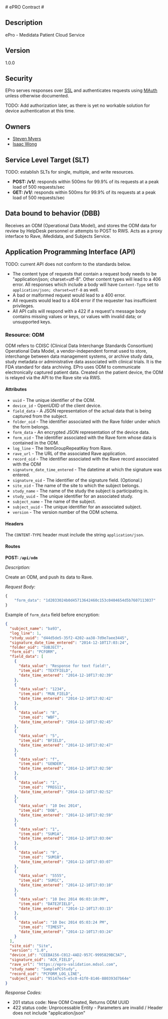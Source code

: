 <br>
<br>
<br>
<br>
<br>
<br>
<br>
<br>
<br>
<br>
<br>
<br>
<br>
<br>
<br>
<br>
<br>
<br>
<br>
<br>
<br>
<br>
<br>
<br>
<br>
<br>
<br>
<br>
<br>
<br>
<br>
<br>
<br>
<br>
<br>
<br>
<br>
<br>
<br>
<br>
<br>
<br>
# ePRO Contract #

## Description ##
ePro - Medidata Patient Cloud Service

## Version ##
1.0.0

## Security ##
EPro serves responses over [SSL](http://en.wikipedia.org/wiki/Secure_Sockets_Layer) and authenticates requests using [MAuth](https://github.com/mdsol/mauth) unless otherwise documented.

TODO: Add authorization later, as there is yet no workable solution for device authentication at this time.

## Owners ##
* [Steven Myers](mailto:smyers@mdsol.com)
* [Isaac Wong](mailto:iwong@mdsol.com)

## Service Level Target (SLT) ##
TODO: establish SLTs for single, multiple, and write resources.
* **POST: /v1/**:  responds within 500ms for 99.9% of its requests at a peak load of 500 requests/sec
* **GET: /v1/**:  responds within 500ms for 99.9% of its requests at a peak load of 500 requests/sec

## Data bound to behavior (DBB) ##
Receives an ODM (Operational Data Model), and stores the ODM data for review by HelpDesk personnel or attempts to POST to RWS. Acts as a proxy interface to Rave, iMedidata, and Subjects Service.

## Application Programming Interface (API) ##
TODO: current API does not conform to the standards below.
* The content type of requests that contain a request body needs to be "application/json; charset=utf-8". Other content
types will lead to a 406 error. All responses which include a body will have `Content-Type` set to `application/json; charset=utf-8`
as well.
* A bad or malformed request would lead to a 400 error.
* All requests would lead to a 404 error if the requester has insufficient privileges.
* All API calls will respond with a 422 if a request's message body contains missing values or keys, or values with invalid data; or unsupported keys.

### Resource: ODM ###
ODM refers to CDISC (Clinical Data Interchange Standards Consortium) Operational Data Model, a vendor-independent format used to store, interchange between data management systems, or archive study data, study metadata or administrative data associated with clinical trials. It is the FDA standard for data archiving. EPro uses ODM to communicate electronically captured patient data. Created on the patient device, the ODM is relayed via the API to the Rave site via RWS.

#### Attributes ####

* `uuid` - The unique identifier of the ODM.
* `device_id` - OpenUDID of the client device.
* `field_data` - A JSON representation of the actual data that is being captured from the subject.
* `folder_oid` - The identifier associated with the Rave folder under which the form belongs.
* `form_data` - An encrypted JSON representation of the device data.
* `form_oid` - The identifier associated with the Rave form whose data is contained in the ODM.
* `log_line` - The ItemGroupRepeatKey from Rave.
* `rave_url` - The URL of the associated Rave application.
* `record_oid` - The identifier associated with the Rave record associated with the ODM
* `signature_date_time_entered` - The datetime at which the signature was entered.
* `signature_oid` - The identifier of the signature field. (Optional.)
* `site_oid` - The name of the site to which the subject belongs.
* `study_name` - The name of the study the subject is participating in.
* `study_uuid` - The unique identifier for an associated study.
* `subject_name` - The name of the subject.
* `subject_uuid` - The unique identifier for an associated subject.
* `version` - The version number of the ODM schema.


#### Headers ####

The `CONTENT-TYPE` header must include the string `application/json`.

#### Routes ####

**POST: `/api/odm`**

*Description:*

Create an ODM, and push its data to Rave.

*Request Body:*

``` javascript
{
    "form_data": "1d2033024b0d45713642460c153c0404654d5b7607113037"
}
```

Example of `form_data` field before encryption:
```json
{
  "subject_name": "ba93",
  "log_line": 1,
  "study_uuid": "d44d5de5-35f2-4202-aa38-7d9e7aee3445",
  "signature_date_time_entered": "2014-12-10T17:03:24",
  "folder_oid": "SUBJECT",
  "form_oid": "PCFORM",
  "field_data": [
    {
      "data_value": "Response for text field!",
      "item_oid": "TEXTFIELD",
      "date_time_entered": "2014-12-10T17:02:39"
    },
    {
      "data_value": "1234",
      "item_oid": "MUN_FIELD",
      "date_time_entered": "2014-12-10T17:02:42"
    },
    {
      "data_value": "8",
      "item_oid": "WBF",
      "date_time_entered": "2014-12-10T17:02:45"
    },
    {
      "data_value": "5",
      "item_oid": "BFIELD",
      "date_time_entered": "2014-12-10T17:02:47"
    },
    {
      "data_value": "f",
      "item_oid": "GENDER",
      "date_time_entered": "2014-12-10T17:02:50"
    },
    {
      "data_value": "1",
      "item_oid": "PREG11",
      "date_time_entered": "2014-12-10T17:02:52"
    },
    {
      "data_value": "10 Dec 2014",
      "item_oid": "DOB",
      "date_time_entered": "2014-12-10T17:02:59"
    },
    {
      "data_value": "1",
      "item_oid": "SUM1A",
      "date_time_entered": "2014-12-10T17:03:04"
    },
    {
      "data_value": "9",
      "item_oid": "SUM1B",
      "date_time_entered": "2014-12-10T17:03:07"
    },
    {
      "data_value": "5555",
      "item_oid": "SUM1C",
      "date_time_entered": "2014-12-10T17:03:10"
    },
    {
      "data_value": "10 Dec 2014 06:03:10:PM",
      "item_oid": "DATE2FIELD",
      "date_time_entered": "2014-12-10T17:03:15"
    },
    {
      "data_value": "10 Dec 2014 05:03:24 PM",
      "item_oid": "TIMEST",
      "date_time_entered": "2014-12-10T17:03:24"
    }
  ],
  "site_oid": "Site",
  "version": "1.0",
  "device_id": "CEEBA156-C012-4AD2-957C-9995829BC3A7",
  "signature_oid": "ACK_FIELD",
  "rave_url": "https://epro-validation.mdsol.com",
  "study_name": "SamplePCStudy",
  "record_oid": "PCFORM_LOG_LINE",
  "subject_uuid": "95147ec5-e5c0-41f0-8146-880393d7b64e"
}
```


*Response Codes:*

* 201 status code: New ODM Created, Returns ODM UUID
* 422 status code: Unprocessable Entity - Parameters are invalid / Header does not include "application/json"


**GET: `/api/odm_status/:uuid`**

*Description:*

Get the status of a request to store an ODM.

*Response Codes:*

* 200 status code: COMPLETE | INCOMPLETE
* 404 status code: Bad code

**GET: `/api/odm_group_status/:uuid`**

*Description:*

Get the status of a request to store an group of ODMs.

*Response:*

* 200 status code: COMPLETE|INCOMPLETE <number of ODMs in group>
* 404 status code: Bad code

**POST: `/api/odms/statuses`**

*Description:*

Get the status of a collection of requests to store an ODM.

*Request Body:*

``` javascript
{
    {"odms":[{"uuid":"odm1"},{"uuid":"odm2"},{"uuid":"badodm"}]}
}
```


*Response Codes:*

* 200 status code

*Response Body:*

``` javascript
{
    {"odms":[{"uuid":"odm1","status":"COMPLETE"},{"uuid":"odm2","status":"INCOMPLETE"},{"uuid":"badodm","status":"INVALID"}]}
}
```


### Resource: EPro Control ###
Supported EPro controls, for consumption by Rave Architect.
The EPro Controls are documented in file https://docs.google.com/a/mdsol.com/document/d/18WP14uWWOkq4TwkskbGXb5SB1XeT1Y9ORwAEOZeWztY/edit
(Note: Should be moved to EPro Medinet page)

#### Attributes ####

* `name` - Name of control
* `version` - Version of control
* `label` - Name of control
* `helptext` - Helptext to display
* `workflow_control` - Is this a workflow control? (Optional)
* `attributes` - Optional Attributes

#### Routes ####

**GET: `/api/controls(.:json)`**

*Description*

Gets the current EPro controls

*Response Body:*

``` javascript
{
    "WongBaker":
    {
      "name":"WongBaker","
      label":"Wong Baker",
      "version":"1.0",
      "helptext":"Wong Baker Pain Chart"
    }
}
```

*Response Codes:*
* 200 status code: OK, when a successful request occurs.


### Resource: Authentication ###
Authenticating a user

#### Attributes ####

* `user` - User Login
* `primary_password` - Password

#### Routes ####

**POST: `/api/:user/authenticate`**

*Description*

Authenticate a user.

*Request Body:*

``` javascript
{
    "password":{"primary_password":"Password*13"}
}
```

*Response Codes:*
* 200 status code: Upon a successful authentication.  The body will be the User packet from iMedidata
* 401 status code: Unauthorized if authentication failed.  The body will be in the explanation of authentication failure.

### Resource: ODM Status ###
Status of a specific ODM or groups of ODMS

#### Routes ####

**GET: `/api/odm_status/:uuid`**

*Description*

Returns: Status

*Response Codes:*
* 200 status code: When a successful request occurs. Status is returned in the body and can be:
COMPLETE: ODM was successfully POSTed to RWS
INCOMPLETE: ODM failure when POSTed
* 404 status code: When UUID is not found

### Resource: ODM Group Status ###
Status of a specific ODM

#### Routes ####

**GET: `/api/odm_group_status/<uuid>`**

*Description*

Get details about a group of ODMs

*Response Codes:*
* 200 status code: when a successful request occurs. Status is returned in the body and can be:
COMPLETE: ODM was successfully POSTed to RWS
INCOMPLETE: ODM failure when POSTed

* 404 status code: Not Found, when UUID is not found or when there is a discrepancy is the status of the group members, i.e. some complete, some incomplete

### Resource: ODM Statuses ###
Status of a collection of ODMs

#### Routes ####

**POST: `/api/odms/statuses`**

*Description*

Get details about a collection of ODMs

*Response Codes:*
* 200 status code. Status is returned in the body per ODM and can be:
COMPLETE: ODM was successfully POSTed to RWS
INCOMPLETE: ODM failure when POSTed
INVALID: ODM not located

### Resource: RWS Version ###
RWS version of the associated Rave site

#### Routes ####

**GET: `/api/rws_version?rws_url=<rave url>`**

*Description*

Returns: RWS Version

*Response Codes:*
* 200 status code: On success.  Versions in the body.
* 401 status code: On error, e.g. Rave URL not found


### Resource: Crash ###
Receive a crash report from the device

#### Attributes ####

* `device_id` - Device ID
* `device_model` - Device Model
* `patient_cloud_build` - Software Build #
* `crash_report_generated_at` - When the crash report was generated
* `crash_details` - Details of the crash

#### Routes ####

**POST: `/api/crash`**

*Description*

Get crash information.

*Request Body:*

``` javascript
{
    "device_id": "1a112"
}
```

*Response Codes:*
* 200 status code: Success


### Resource: Diagnostic Information ###
Receive Diagnostic Information from the device

#### Attributes ####

* `device_id` - Device ID
* `device_model` - Device Model
* `timestamp` - Timestamp
* `Other Tag/Value Pair(s)` - Other information to be stored

*Request Body:*

``` javascript
{
    "device_id": "1a112",
    "device_model": "ipod touch",
    "timestamp": "1-11-2013",
    "Tag1": "1",
    "Tag2": "2",
    "Tag3": "3",
    ...
}
```

#### Routes ####

**POST: `/api/add_diagnostic_info`**

*Response Codes:*
* 200 status code: Success

### Resource: Subject ###
Subject information.

#### Attributes ####

* `uuid` - Subject's UUID
* `name` - Subject's Name (Identifier)
* `study_uuid` - The unique identifier for the associated study.
* `site_uuid` - The unique identifier for the associated site.
* `study_site_uuid` - Study Site UUID
* `invited` - Is there an invitation for the Subject
* `associated` - Is the Subject associated with a User

#### Routes ####

**GET: `/api/studies/:study_uuid/subjects`**

*Description*

Returns the collections of subjects in the Study

*Response Body:*

``` javascript
{
    "uuid": "c721993c-0726-405c-aa78-d9771edc6e62",
    "name": "SUB15",
    "study_uuid": "a8659f1e-f9ad-44b2-b9cc-04258c9295b6",
    "site_uuid": "7dcafa87-7ac8-4241-92ca-9e0fe0e6d107",
    "study_site_uuid": "6caf9fff-37af-4465-aca1-e54f7f2efaba",
    "associated": false,
    "invited": false16769_devops_discussion@conf.hipchat.com
}
```

*Response Codes:*

* 200 status code: Success

**GET: `/api/studies/:study_uuid/sites/:site_uuid/studysites/:studysite_uuid/subjects`**

*Description:*

Returns the collection of Subjects in the Study/Site

*Response Codes:*
* 200 status code: Success


### Resource: Roles ###
User's role in the Epro Support application

#### Attributes ####

* `OID` - The unique identifier of the ODM.
* `name` - The unique identifier for an associated subject.
* `Other info as from imedidata` -


#### Routes ####

**GET: `/api/users/:user_uuid/studies/:study_uuid/epro_roles`**

*Description*

Returns the collections of roles for the user in the specific study, for the Patient Cloud.

*Response Codes:*

* 200 status code: Success
* 404 status code: User not assigned to study.

**GET: `/api/users/:user_uuid/epro_roles`**

*Description:*

Returns the collection of distinct roles for the user across all studies, for the Patient Cloud support app.

*Response Codes:*

* 200 status code: Success
* 404 status code: User not assigned to study.

### Resource: Users ###
Representation of a user using the application

#### Attributes ####

* `user_email` - Email of the user.


#### Routes ####

**GET: `/api/:user_email/study/:study_uuid/availability`**

*Description*

Determine if the user email is in use or associated with a study.

*Response Codes:*

* 200 status code: `available` if the user is not found in iMedidata.
* 200 status code: `is_in_study` if the user is associated with a study.
* 200 status code: `not_in_study` if the user is not associated with a study.
* 403 status code: `Service Error` if there was an error communicating with Subject Service

<br>
<br>
<br>
<br>
<br>
<br>
<br>
<br>
<br>
<br>
<br>
<br>
<br>
<br>
<br>
<br>
<br>
<br>
<br>
<br>
<br>
<br>
<br>
<br>
<br>
<br>
<br>
<br>
<br>
<br>
<br>
<br>
<br>
<br>
<br>
<br>
<br>
<br>
<br>
<br>
<br>
<br>
<br>
<br>
<br>
<br>
<br>
<br>
<br>
<br>
<br>
<br>
<br>
<br>
<br>
<br>
<br>
<br>
<br>
<br>

